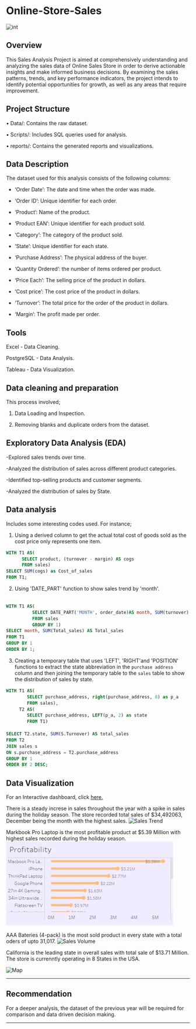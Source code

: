 # Online-Store-Sales

![int](https://github.com/Billy1999/Online-Store-Sales/assets/138803416/5bfef38e-195b-417d-bcaa-e22b91615ee3)


Overview
---

This Sales Analysis Project is aimed at comprehensively understanding and analyzing the sales data of Online Sales Store in order to derive actionable insights and make informed business decisions. By examining the sales patterns, trends, and key performance indicators, the project intends to identify potential opportunities for growth, as well as any areas that require improvement.

Project Structure
---

•	Data/: Contains the raw dataset.

•	Scripts/: Includes SQL queries used for analysis.

•	reports/: Contains the generated reports and visualizations.

Data Description
---

The dataset used for this analysis consists of the following columns:

- ‘Order Date’: The date and time when the order was made.

- ‘Order ID’: Unique identifier for each order.

- ‘Product’: Name of the product.

- ‘Product EAN’: Unique identifier for each product sold.

- ‘Category’: The category of the product sold.

- ‘State’: Unique identifier for each state.

- ‘Purchase Address’: The physical address of the buyer.

- ‘Quantity Ordered’: the number of items ordered per product.

- ‘Price Each’: The selling price of the product in dollars.

- ‘Cost price’: The cost price of the product in dollars.

- ‘Turnover’: The total price for the order of the product in dollars.

- ‘Margin’: The profit made per order.

Tools
---

Excel - Data Cleaning.

PostgreSQL - Data Analysis.

Tableau - Data Visualization.

Data cleaning and preparation
---

This process involved;

1. Data Loading and Inspection.

2. Removing blanks and duplicate orders from the dataset.

Exploratory Data Analysis (EDA)
---

-Explored sales trends over time.

-Analyzed the distribution of sales across different product categories.

-Identified top-selling products and customer segments.

-Analyzed the distribution of sales by State.

Data analysis
---

Includes some interesting codes used. For instance;

1. Using a derived column to get the actual total cost of goods sold as the cost price only represents one item.

```SQL
WITH T1 AS(
      SELECT product, (turnover - margin) AS cogs
      FROM sales)
SELECT SUM(cogs) as Cost_of_sales
FROM T1;
```

2. Using 'DATE_PART' function to show sales trend by 'month'.

```SQL

WITH T1 AS(
          SELECT DATE_PART('MONTH', order_date)AS month, SUM(turnover) AS Total_sales
          FROM sales
          GROUP BY 1)
SELECT month, SUM(Total_sales) AS Total_sales
FROM T1
GROUP BY 1
ORDER BY 1;
```

3. Creating a temporary table that uses 'LEFT', 'RIGHT'and 'POSITION' functions to extract the state abbreviation in the `purchase address` column and then joining the temporary table to the `sales` table to show the distribution of sales by state.

```SQL
WITH T1 AS(			
		SELECT purchase_address, right(purchase_address, 8) as p_a
		FROM sales),
	 T2 AS(
		SELECT purchase_address, LEFT(p_a, 2) as state
		FROM T1)

SELECT T2.state, SUM(S.Turnover) AS total_sales
FROM T2
JOIN sales s
ON s.purchase_address = T2.purchase_address
GROUP BY 1
ORDER BY 2 DESC;
```

Data Visualization
---
For an Interactive dashboard, click [here.](https://public.tableau.com/app/profile/billy.ochieng/viz/OnlineStoreSalesDashboard_16989160843340/Dashboard1#1)

There is a steady increse in sales throughout the year with a spike in sales during the holiday season.
The store recorded total sales of $34,492063, December being the month with the highest sales.
![Sales Trend](https://github.com/Billy1999/Online-Store-Sales/assets/138803416/1515a6dd-e0d7-42d8-9e4c-cae6bfb2c273)

Markbook Pro Laptop is the most profitable product at $5.39 Million with highest sales recorded during the holiday season.
![](Profitability.JPG)

AAA Bateries (4-pack) is the most sold product in every state with a total oders of upto 31,017.
![Sales Volume](https://github.com/Billy1999/Online-Store-Sales/assets/138803416/39ac7fe0-73bf-4226-abe0-1c5c2d34a0d6)

California is the leading state in overall sales with total sale of $13.71 Million.
The store is currenntly operating in 8 States in the USA.

![Map](https://github.com/Billy1999/Online-Store-Sales/assets/138803416/c74ce85e-1022-4f36-bde1-25703343fa79)

---

Recommendation
---

For a deeper analysis, the dataset of the previous year will be required for comparison and data driven decision making.

---
